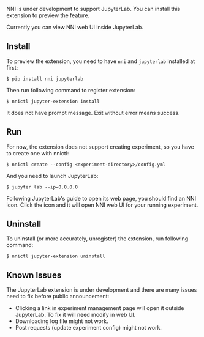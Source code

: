NNI is under development to support JupyterLab.
You can install this extension to preview the feature.

Currently you can view NNI web UI inside JupyterLab.

## Install ##

To preview the extension, you need to have `nni` and `jupyterlab` installed at first:

```
$ pip install nni jupyterlab
```

Then run following command to register extension:

```
$ nnictl jupyter-extension install
```

It does not have prompt message. Exit without error means success.

## Run ##

For now, the extension does not support creating experiment, so you have to create one with nnictl:

```
$ nnictl create --config <experiment-directory>/config.yml
```

And you need to launch JupyterLab:

```
$ jupyter lab --ip=0.0.0.0
```

Following JupyterLab's guide to open its web page, you should find an NNI icon.
Click the icon and it will open NNI web UI for your running experiment.

## Uninstall ##

To uninstall (or more accurately, unregister) the extension, run following command:

```
$ nnictl jupyter-extension uninstall
```

## Known Issues ##

The JupyterLab extension is under development and there are many issues need to fix before public announcement:

  * Clicking a link in experiment management page will open it outside JupyterLab. To fix it will need modify in web UI.
  * Downloading log file might not work.
  * Post requests (update experiment config) might not work.
